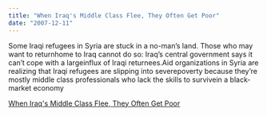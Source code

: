 ```yaml
---
title: "When Iraq's Middle Class Flee, They Often Get Poor"
date: "2007-12-11"
---
```


Some Iraqi refugees in Syria are stuck in a no-man’s land. Those who may want to returnhome to Iraq cannot do so: Iraq’s central government says it can’t cope with a largeinflux of Iraqi returnees.Aid organizations in Syria are realizing that Iraqi refugees are slipping into severepoverty because they’re mostly middle class professionals who lack the skills to survivein a black-market economy  

  
[When Iraq's Middle Class Flee, They Often Get Poor](http://www.npr.org/templates/story/story.php?storyId=17122673&ft=1&f=1001)
